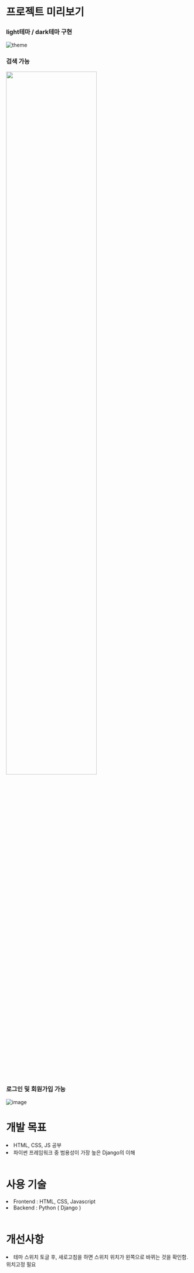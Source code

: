 # 프로젝트 미리보기
### light테마 / dark테마 구현
![theme](https://user-images.githubusercontent.com/67726427/153740287-68780a1a-d297-4c34-9ca3-8dbfe056dda1.png)

### 검색 가능
<img src="https://user-images.githubusercontent.com/67726427/154800345-4c2f594e-f5cb-4d8f-aa01-5e538d378c7c.PNG" width="70%">

### 로그인 및 회원가입 가능
![image](https://user-images.githubusercontent.com/67726427/154801524-da3e0c2b-1bd2-429b-84d2-db76f5d4eb87.png)
<br> 

# 개발 목표
<li>HTML, CSS, JS 공부</li>
<li>파이썬 프레임워크 중 범용성이 가장 높은 Django의 이해</li>
<br> 

# 사용 기술 
<li> Frontend : HTML, CSS, Javascript </li>
<li> Backend : Python ( Django ) </li>
<br> 

# 개선사항
<li>테마 스위치 토글 후, 새로고침을 하면 스위치 위치가 왼쪽으로 바뀌는 것을 확인함. 위치고정 필요</li>


